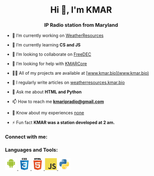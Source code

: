 <h1 align="center">Hi 👋, I'm KMAR</h1>
<h3 align="center">IP Radio station from Maryland</h3>

- 🔭 I’m currently working on [WeatherResources](https://github.com/KMARIP/WeatherResources)

- 🌱 I’m currently learning **CS and JS**

- 👯 I’m looking to collaborate on [FreeDEC](https://github.com/EnergeticRadio/FreeDEC)

- 🤝 I’m looking for help with [KMARCore](https://github.com/KMARIP/KMARCore)

- 👨‍💻 All of my projects are available at [www.kmar.bio](www.kmar.bio)

- 📝 I regularly write articles on [weatherresources.kmar.bio](weatherresources.kmar.bio)

- 💬 Ask me about **HTML and Python**

- 📫 How to reach me **kmaripradio@gmail.com**

- 📄 Know about my experiences [none](none)

- ⚡ Fun fact **KMAR was a station developed at 2 am.**

<h3 align="left">Connect with me:</h3>
<p align="left">
</p>

<h3 align="left">Languages and Tools:</h3>
<p align="left"> <a href="https://developer.android.com" target="_blank" rel="noreferrer"> <img src="https://raw.githubusercontent.com/devicons/devicon/master/icons/android/android-original-wordmark.svg" alt="android" width="40" height="40"/> </a> <a href="https://www.w3schools.com/css/" target="_blank" rel="noreferrer"> <img src="https://raw.githubusercontent.com/devicons/devicon/master/icons/css3/css3-original-wordmark.svg" alt="css3" width="40" height="40"/> </a> <a href="https://www.w3.org/html/" target="_blank" rel="noreferrer"> <img src="https://raw.githubusercontent.com/devicons/devicon/master/icons/html5/html5-original-wordmark.svg" alt="html5" width="40" height="40"/> </a> <a href="https://developer.mozilla.org/en-US/docs/Web/JavaScript" target="_blank" rel="noreferrer"> <img src="https://raw.githubusercontent.com/devicons/devicon/master/icons/javascript/javascript-original.svg" alt="javascript" width="40" height="40"/> </a> <a href="https://www.python.org" target="_blank" rel="noreferrer"> <img src="https://raw.githubusercontent.com/devicons/devicon/master/icons/python/python-original.svg" alt="python" width="40" height="40"/> </a> </p>
